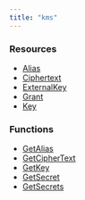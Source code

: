 ```yaml
---
title: "kms"
---
```


<!-- WARNING: this file was generated by the Pulumi Terraform Bridge (tfgen) Tool. -->
<!-- Do not edit by hand unless you're certain you know what you are doing! -->

<style>
  table td p { margin-top: 0; margin-bottom: 0; }
</style>

<h3>Resources</h3>
<ul class="api">
    <li><a href="alias"><span class="symbol resource"></span>Alias</a></li>
    <li><a href="ciphertext"><span class="symbol resource"></span>Ciphertext</a></li>
    <li><a href="externalkey"><span class="symbol resource"></span>ExternalKey</a></li>
    <li><a href="grant"><span class="symbol resource"></span>Grant</a></li>
    <li><a href="key"><span class="symbol resource"></span>Key</a></li>
</ul>

<h3>Functions</h3>
<ul class="api">
    <li><a href="getalias"><span class="symbol datasource"></span>GetAlias</a></li>
    <li><a href="getciphertext"><span class="symbol datasource"></span>GetCipherText</a></li>
    <li><a href="getkey"><span class="symbol datasource"></span>GetKey</a></li>
    <li><a href="getsecret"><span class="symbol datasource"></span>GetSecret</a></li>
    <li><a href="getsecrets"><span class="symbol datasource"></span>GetSecrets</a></li>
</ul>

